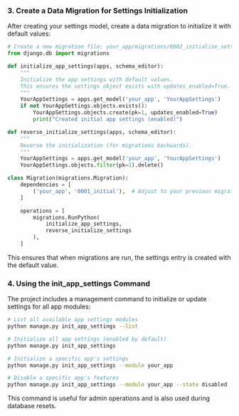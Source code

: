 ### 3. Create a Data Migration for Settings Initialization

After creating your settings model, create a data migration to initialize it with default values:

```python
# Create a new migration file: your_app/migrations/0002_initialize_settings.py
from django.db import migrations

def initialize_app_settings(apps, schema_editor):
    """
    Initialize the app settings with default values.
    This ensures the settings object exists with updates_enabled=True.
    """
    YourAppSettings = apps.get_model('your_app', 'YourAppSettings')
    if not YourAppSettings.objects.exists():
        YourAppSettings.objects.create(pk=1, updates_enabled=True)
        print("Created initial app settings (enabled)")

def reverse_initialize_settings(apps, schema_editor):
    """
    Reverse the initialization (for migrations backwards).
    """
    YourAppSettings = apps.get_model('your_app', 'YourAppSettings')
    YourAppSettings.objects.filter(pk=1).delete()

class Migration(migrations.Migration):
    dependencies = [
        ('your_app', '0001_initial'),  # Adjust to your previous migration
    ]

    operations = [
        migrations.RunPython(
            initialize_app_settings,
            reverse_initialize_settings
        ),
    ]
```

This ensures that when migrations are run, the settings entry is created with the default value.

### 4. Using the init_app_settings Command

The project includes a management command to initialize or update settings for all app modules:

```bash
# List all available app settings modules
python manage.py init_app_settings --list

# Initialize all app settings (enabled by default)
python manage.py init_app_settings

# Initialize a specific app's settings
python manage.py init_app_settings --module your_app

# Disable a specific app's features
python manage.py init_app_settings --module your_app --state disabled
```

This command is useful for admin operations and is also used during database resets. 